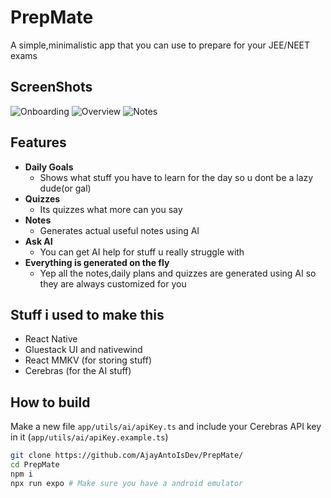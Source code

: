 # PrepMate
A simple,minimalistic app that you can use to prepare for your JEE/NEET exams

## ScreenShots

![Onboarding](https://hc-cdn.hel1.your-objectstorage.com/s/v3/256faed33d22400e5190c335957545557e746e31_image.png)
![Overview](https://hc-cdn.hel1.your-objectstorage.com/s/v3/7d4fad181135af6508d851e6742e26acd877769a_image.png)
![Notes](https://hc-cdn.hel1.your-objectstorage.com/s/v3/06f0ed07197a8c91e74dcacb2b032828191d7bf2_image.png)

##  Features
- **Daily Goals**
   - Shows what stuff you have to learn for the day so u dont be a lazy dude(or gal)
- **Quizzes**
   - Its quizzes what more can you say
- **Notes**
   - Generates actual useful notes using AI
- **Ask AI**
   - You can get AI help for stuff u really struggle with
- **Everything is generated on the fly**
   - Yep all the notes,daily plans and quizzes are generated using AI so they are always customized for you

## Stuff i used to make this
- React Native
- Gluestack UI and nativewind
- React MMKV (for storing stuff)
- Cerebras (for the AI stuff)

## How to build

Make a new file ```app/utils/ai/apiKey.ts``` and include your Cerebras API key in it (```app/utils/ai/apiKey.example.ts```)
```bash
git clone https://github.com/AjayAntoIsDev/PrepMate/
cd PrepMate
npm i
npx run expo # Make sure you have a android emulator
```
